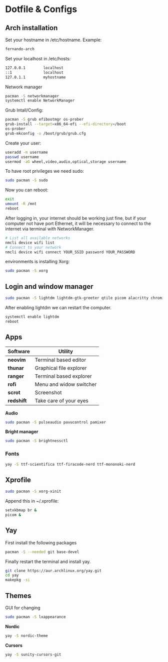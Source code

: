 # Dotfile & Configs


## Arch installation

Set your hostname in /etc/hostname.
Example:

```bash
fernando-arch
```

Set your localhost in /etc/hosts:

```bash
127.0.0.1        localhost
::1              localhost
127.0.1.1        myhostname
```

Network manager

```bash
pacman -S networkmanager
systemctl enable NetworkManager
```

Grub Intall/Config:

```bash
pacman -S grub efibootmgr os-prober
grub-install --target=x86_64-efi --efi-directory=/boot
os-prober
grub-mkconfig -o /boot/grub/grub.cfg
```

Create your user:

```bash
useradd -m username
passwd username
usermod -aG wheel,video,audio,optical,storage username
```

To have root privileges we need sudo:

```bash
sudo pacman -S sudo
```

Now you can reboot:

```bash
exit
umount -R /mnt
reboot
```

After logging in, your internet should be working just fine, but if your computer not have port Ethernet, it will be necessary to connect to the internet via terminal with NetworkManager.

```bash
# List all available networks
nmcli device wifi list
# Connect to your network
nmcli device wifi connect YOUR_SSID password YOUR_PASSWORD
```

environments is installing Xorg:

```bash
sudo pacman -S xorg
```


## Login and window manager

```bash
sudo pacman -S lightdm lightdm-gtk-greeter qtile picom alacritty chromium
```


After enabling lightdm we can restart the computer.

```bash
systemctl enable lightdm
reboot
```


## Apps

| Software     | Utility                 |
|--------------|-------------------------|
| **neovim**   | Terminal based editor   |
| **thunar**   | Graphical file explorer |
| **ranger**   | Terminal based explorer |
| **rofi**     | Menu and widow switcher |
| **scrot**    | Screenshot              |
| **redshift** | Take care of your eyes  |


**Audio**

```bash
sudo pacman -S pulseaudio pavucontrol pamixer
```


**Bright manager**

```bash
sudo pacman -S brightnessctl
```


### Fonts

```bash
yay -S ttf-scientifica ttf-firacode-nerd ttf-mononoki-nerd
```


## Xprofile

```bash
sudo pacman -S xorg-xinit
```

Append this in ~/.xprofile:

```bash
setxkbmap br &
picom &
```

## Yay

First install the following packages

```bash
pacman -S --needed git base-devel
```

Finally restart the terminal and install yay.

```bash
git clone https://aur.archlinux.org/yay.git
cd yay
makepkg -si
```


## Themes

GUI for changing

```bash
sudo pacman -S lxappearance
```

**Nordic**

```bash
yay -S nordic-theme
```

**Cursors**

```bash
yay -S sunity-cursors-git
```
